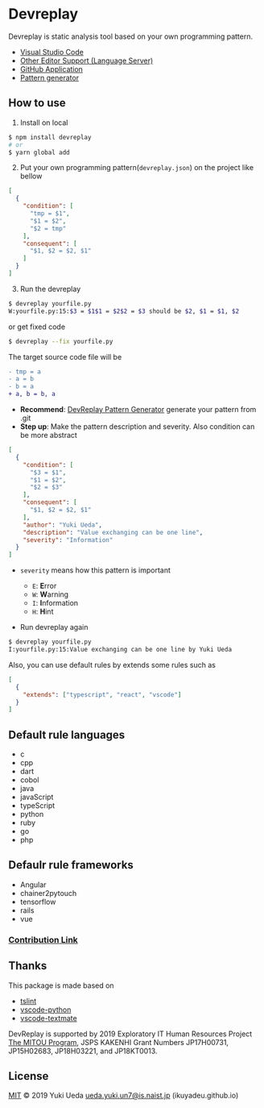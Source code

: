 # Devreplay

Devreplay is static analysis tool based on your own programming pattern.

* [Visual Studio Code](https://marketplace.visualstudio.com/items?itemName=Ikuyadeu.devreplay)
* [Other Editor Support (Language Server)](https://www.npmjs.com/package/devreplay-server)
* [GitHub Application](https://github.com/marketplace/dev-replay)
* [Pattern generator](https://github.com/devreplay/devreplay-pattern-generator)

## How to use

1. Install on local

```sh
$ npm install devreplay
# or
$ yarn global add 
```

2. Put your own programming pattern(`devreplay.json`) on the project like bellow

```json
[
  {
    "condition": [
      "tmp = $1",
      "$1 = $2",
      "$2 = tmp"
    ],
    "consequent": [
      "$1, $2 = $2, $1"
    ]
  }
]
```

3. Run the devreplay

```sh
$ devreplay yourfile.py
W:yourfile.py:15:$3 = $1$1 = $2$2 = $3 should be $2, $1 = $1, $2
```
or get fixed code
```sh
$ devreplay --fix yourfile.py
```

The target source code file will be
```diff
- tmp = a
- a = b
- b = a
+ a, b = b, a
```


* **Recommend**: [DevReplay Pattern Generator](https://github.com/devreplay/devreplay-pattern-generator) generate your pattern from .git
* **Step up**: Make the pattern description and severity. Also condition can be more abstract

```json
[
  {
    "condition": [
      "$3 = $1",
      "$1 = $2",
      "$2 = $3"
    ],
    "consequent": [
      "$1, $2 = $2, $1"
    ],
    "author": "Yuki Ueda",
    "description": "Value exchanging can be one line",
    "severity": "Information"
  }
]
```

* `severity` means how this pattern is important
    * `E`: **E**rror
    * `W`: **W**arning
    * `I`: **I**nformation
    * `H`: **H**int

* Run devreplay again
```sh
$ devreplay yourfile.py
I:yourfile.py:15:Value exchanging can be one line by Yuki Ueda
```


Also, you can use default rules by extends some rules such as
```json
[
  {
    "extends": ["typescript", "react", "vscode"]
  }
]
```


<!-- ## Make patterns from two files

```sh
devreplay --init targetA.py targetB.py
```

```json
{
  "condition": [
    "tmp = ${1:source.python}",
    "${1:source.python} = ${2:source.python}",
    "${2:source.python} = tmp"
  ],
  "consequent": [
    "${1:source.python}, ${1:source.python} = ${2:source.python}, ${1:source.python}"
  ],
  "identifiers": [
    "a",
    "b",
  ]
}
``` -->

## Default rule languages

* c
* cpp
* dart
* cobol
* java
* javaScript
* typeScript
* python
* ruby
* go
* php

## Defaulr rule frameworks

* Angular
* chainer2pytouch
* tensorflow
* rails
* vue

### [Contribution Link](https://github.com/devreplay/devreplay/blob/master/CONTRIBUTING.md)

## Thanks

This package is made based on
* [tslint](https://palantir.github.io/tslint/)
* [vscode-python](https://github.com/Microsoft/vscode-python/blob/master/src/client/language/tokenizer.ts)
* [vscode-textmate](https://github.com/microsoft/vscode-textmate)

DevReplay is supported by 2019 Exploratory IT Human Resources Project [The MITOU Program](https://www.ipa.go.jp/jinzai/mitou/portal_index.html), JSPS KAKENHI Grant Numbers JP17H00731, JP15H02683, JP18H03221, and JP18KT0013.

## License

[MIT](LICENSE) © 2019 Yuki Ueda <ueda.yuki.un7@is.naist.jp> (ikuyadeu.github.io)

